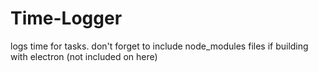 # Time-Logger
logs time for tasks. 
don't forget to include node_modules files if building with electron (not included on here)
